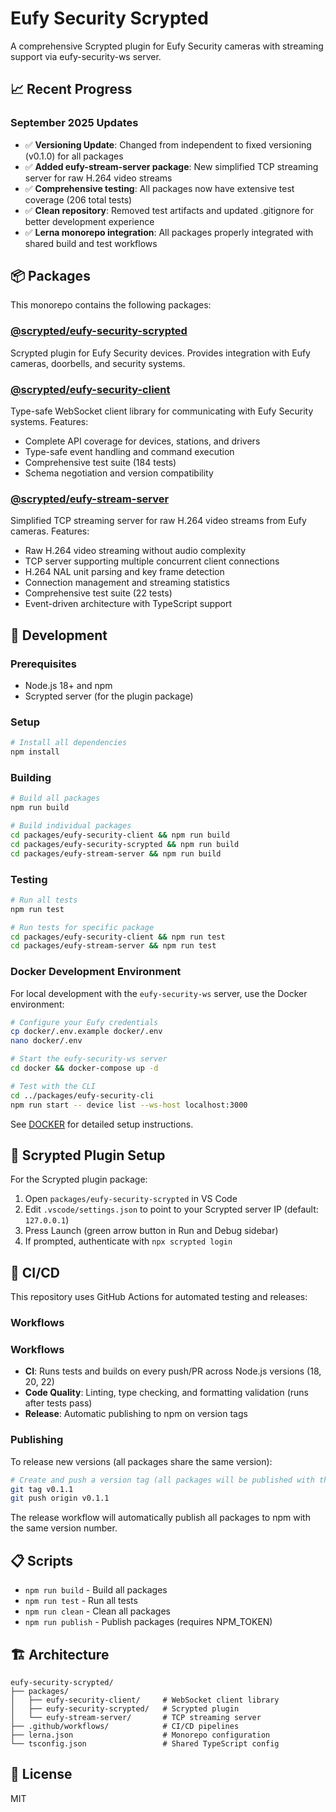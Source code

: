 # Eufy Security Scrypted

A comprehensive Scrypted plugin for Eufy Security cameras with streaming support via eufy-security-ws server.

## 📈 Recent Progress

### September 2025 Updates

- ✅ **Versioning Update**: Changed from independent to fixed versioning (v0.1.0) for all packages
- ✅ **Added eufy-stream-server package**: New simplified TCP streaming server for raw H.264 video streams
- ✅ **Comprehensive testing**: All packages now have extensive test coverage (206 total tests)
- ✅ **Clean repository**: Removed test artifacts and updated .gitignore for better development experience
- ✅ **Lerna monorepo integration**: All packages properly integrated with shared build and test workflows

## 📦 Packages

This monorepo contains the following packages:

### [@scrypted/eufy-security-scrypted](packages/eufy-security-scrypted/)

Scrypted plugin for Eufy Security devices. Provides integration with Eufy cameras, doorbells, and security systems.

### [@scrypted/eufy-security-client](packages/eufy-security-client/)

Type-safe WebSocket client library for communicating with Eufy Security systems. Features:

- Complete API coverage for devices, stations, and drivers
- Type-safe event handling and command execution
- Comprehensive test suite (184 tests)
- Schema negotiation and version compatibility

### [@scrypted/eufy-stream-server](packages/eufy-stream-server/)

Simplified TCP streaming server for raw H.264 video streams from Eufy cameras. Features:

- Raw H.264 video streaming without audio complexity
- TCP server supporting multiple concurrent client connections
- H.264 NAL unit parsing and key frame detection
- Connection management and streaming statistics
- Comprehensive test suite (22 tests)
- Event-driven architecture with TypeScript support

## 🚀 Development

### Prerequisites

- Node.js 18+ and npm
- Scrypted server (for the plugin package)

### Setup

```bash
# Install all dependencies
npm install
```

### Building

```bash
# Build all packages
npm run build

# Build individual packages
cd packages/eufy-security-client && npm run build
cd packages/eufy-security-scrypted && npm run build
cd packages/eufy-stream-server && npm run build
```

### Testing

```bash
# Run all tests
npm run test

# Run tests for specific package
cd packages/eufy-security-client && npm run test
cd packages/eufy-stream-server && npm run test
```

### Docker Development Environment

For local development with the `eufy-security-ws` server, use the Docker environment:

```bash
# Configure your Eufy credentials
cp docker/.env.example docker/.env
nano docker/.env

# Start the eufy-security-ws server
cd docker && docker-compose up -d

# Test with the CLI
cd ../packages/eufy-security-cli
npm run start -- device list --ws-host localhost:3000
```

See [DOCKER](docker/README.md) for detailed setup instructions.

## 🔧 Scrypted Plugin Setup

For the Scrypted plugin package:

1. Open `packages/eufy-security-scrypted` in VS Code
2. Edit `.vscode/settings.json` to point to your Scrypted server IP (default: `127.0.0.1`)
3. Press Launch (green arrow button in Run and Debug sidebar)
4. If prompted, authenticate with `npx scrypted login`

## 🤖 CI/CD

This repository uses GitHub Actions for automated testing and releases:

### Workflows

### Workflows

- **CI**: Runs tests and builds on every push/PR across Node.js versions (18, 20, 22)
- **Code Quality**: Linting, type checking, and formatting validation (runs after tests pass)
- **Release**: Automatic publishing to npm on version tags

### Publishing

To release new versions (all packages share the same version):

```bash
# Create and push a version tag (all packages will be published with this version)
git tag v0.1.1
git push origin v0.1.1
```

The release workflow will automatically publish all packages to npm with the same version number.

## 📋 Scripts

- `npm run build` - Build all packages
- `npm run test` - Run all tests
- `npm run clean` - Clean all packages
- `npm run publish` - Publish packages (requires NPM_TOKEN)

## 🏗️ Architecture

```
eufy-security-scrypted/
├── packages/
│   ├── eufy-security-client/     # WebSocket client library
│   ├── eufy-security-scrypted/   # Scrypted plugin
│   └── eufy-stream-server/       # TCP streaming server
├── .github/workflows/            # CI/CD pipelines
├── lerna.json                    # Monorepo configuration
└── tsconfig.json                 # Shared TypeScript config
```

## 📄 License

MIT
